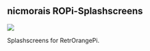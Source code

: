 ## nicmorais ROPi-Splashscreens

![](https://i.imgur.com/xCKM7Ok.png)


Splashscreens for RetrOrangePi.
